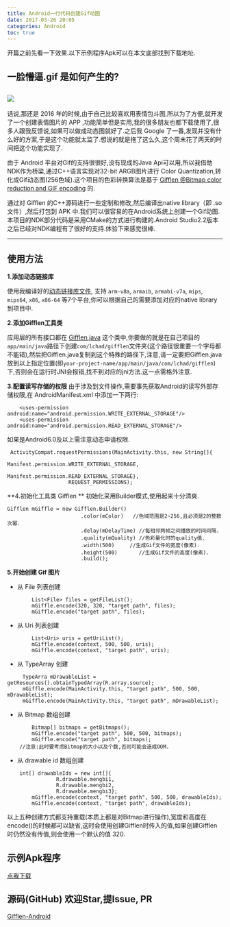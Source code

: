 ```yaml
---
title: Android一行代码创建Gif动图
date: 2017-03-26 20:05
categories: Android
toc: true
---
```


开篇之前先看一下效果.以下示例程序Apk可以在本文底部找到下载地址.

## 一脸懵逼.gif 是如何产生的?
![](https://github.com/lchad/Gifflen-Android/raw/master/img/GIF.gif)
---


话说,那还是 2016 年的时候,由于自己比较喜欢用表情包斗图,所以为了方便,就开发了一个创建表情图片的 APP ,功能简单但是实用,我的很多朋友也都下载使用了,很多人跟我反馈说,如果可以做成动态图就好了.之后我 Google 了一番,发现并没有什么好的方案,于是这个功能就太监了.想说的就是拖了这么久,这个周末花了两天的时间把这个功能实现了.

由于 Android 平台对Gif的支持很很好,没有现成的Java Api可以用,所以我借助NDK作为桥梁,通过C++语言实现对32-bit ARGB图片进行 Color Quantization,转化成Gif动态图(256色域).这个项目的色彩转换算法是基于 [Gifflen @Bitmap color reduction and GIF encoding](http://jiggawatt.org/badc0de/android/index.html#gifflen) 的.

通过对 Gifflen 的C++源码进行一些定制和修改,然后编译出native library（即 .so 文件）,然后打包到 APK 中.我们可以很容易的在Android系统上创建一个Gif动图. 本项目的NDK部分代码是采用CMake的方式进行构建的.Android Studio2.2版本之后已经对NDK编程有了很好的支持.体验下来感觉很棒.

---

## 使用方法

**1.添加动态链接库**

使用我编译好的[动态链接库文件](https://github.com/lchad/Gifflen-Android/tree/master/so), 支持 `arm-v8a`, `armaib`, `armabi-v7a`, `mips`, `mips64`, `x86`, `x86-64` 等7个平台,你可以根据自己的需要添加对应的native library到项目中.

**2.添加Gifflen工具类**

应用层的所有接口都在 [Gifflen.java](https://github.com/lchad/Gifflen-Android/blob/master/app/src/main/java/com/lchad/gifflen/Gifflen.java) 这个类中,你要做的就是在自己项目的`app/main/java`路径下创建`com/lchad/gifflen`文件夹(这个路径很重要一个字母都不能错),然后把Gifflen.java复制到这个特殊的路径下,注意,请一定要把Gifflen.java放到以上指定位置(即`your-project-name/app/main/java/com/lchad/gifflen`)下,否则会在运行时JNI会报错,找不到对应的jni方法.这一点需格外注意.

**3.配置读写存储的权限**
由于涉及到文件操作,需要事先获取Android的读写外部存储权限,在
 AndroidManifest.xml 中添加一下两行:
```
    <uses-permission android:name="android.permission.WRITE_EXTERNAL_STORAGE"/>
    <uses-permission android:name="android.permission.READ_EXTERNAL_STORAGE"/>
```
如果是Android6.0及以上需注意动态申请权限.

```
 ActivityCompat.requestPermissions(MainActivity.this, new String[]{
                            Manifest.permission.WRITE_EXTERNAL_STORAGE,
                            Manifest.permission.READ_EXTERNAL_STORAGE},
                    REQUEST_PERMISSIONS);
```

**4.初始化工具类 Gifflen **
初始化采用Builder模式,使用起来十分清爽.
```
Gifflen mGiffle = new Gifflen.Builder()
                        .color(mColor)	 //色域范围是2~256,且必须是2的整数次幂.
                        .delay(mDelayTime) //每相邻两帧之间播放的时间间隔.
                        .quality(mQuality) //色彩量化时的quality值.
                        .width(500)	    //生成Gif文件的宽度(像素).
                        .height(500)	   //生成Gif文件的高度(像素).
                        .build();
```

**5.开始创建 Gif 图片**

- 从 File 列表创建
```
        List<File> files = getFileList();
        mGiffle.encode(320, 320, "target path", files);
        mGiffle.encode("target path", files); 
```

- 从 Uri 列表创建
```
        List<Uri> uris = getUriList();
        mGiffle.encode(context, 500, 500, uris);
        mGiffle.encode(context, "target path", uris);
```

- 从 TypeArray 创建
```
	 TypeArra mDrawableList = getResources().obtainTypedArray(R.array.source);
	 mGiffle.encode(MainActivity.this, "target path", 500, 500, mDrawableList);
	 mGiffle.encode(MainActivity.this, "target path", mDrawableList);
```

- 从 Bitmap 数组创建
```
        Bitmap[] bitmaps = getBitmaps();
        mGiffle.encode("target path", 500, 500, bitmaps);
        mGiffle.encode("target path", bitmaps);
	//注意:此时要考虑Bitmap的大小以及个数,否则可能会造成OOM.
```



- 从 drawable id 数组创建
```
	int[] drawableIds = new int[]{
                R.drawable.mengbi1,
                R.drawable.mengbi2,
                R.drawable.mengbi3};
        mGiffle.encode(context, "target path", 500, 500, drawableIds);
        mGiffle.encode(context, "target path", drawableIds);
```

以上五种创建方式都支持重载(本质上都是对Bitmap进行操作),宽度和高度在encode()的时候都可以缺省,这时会使用创建Gifflen时传入的值,如果创建Gifflen时仍然没有传值,则会使用一个默认的值 320.

## 示例Apk程序
[点我下载](https://fir.im/18z5)

## 源码(GitHub) 欢迎Star,提Issue, PR
[Gifflen-Android](https://github.com/lchad/Gifflen-Android)